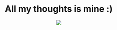 <p align="center">
</p>
<h1 align="center">
 All my thoughts is mine :)
</h1>

<div align="center">
  <img src="https://assets.website-files.com/5e51b3b0337309d672efd94c/5e51cc5933d368febc351897_footer-img.svg">
</div>
